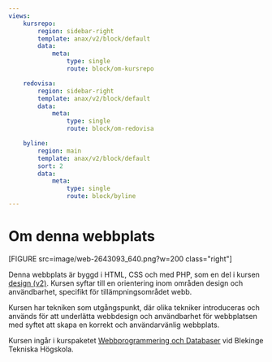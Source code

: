 ```yaml
---
views:
    kursrepo:
        region: sidebar-right
        template: anax/v2/block/default
        data:
            meta:
                type: single
                route: block/om-kursrepo

    redovisa:
        region: sidebar-right
        template: anax/v2/block/default
        data:
            meta:
                type: single
                route: block/om-redovisa

    byline:
        region: main
        template: anax/v2/block/default
        sort: 2
        data:
            meta:
                type: single
                route: block/byline
---
```

Om denna webbplats
=========================

[FIGURE src=image/web-2643093_640.png?w=200 class="right"]

Denna webbplats är byggd i HTML, CSS och med PHP, som en del i kursen [design (v2)](https://dbwebb.se/kurser/design-v2). Kursen syftar till en orientering inom områden design och användbarhet, specifikt för tillämpningsområdet webb.

Kursen har tekniken som utgångspunkt, där olika tekniker introduceras och används för att underlätta webbdesign och användbarhet för webbplatsen med syftet att skapa en korrekt och användarvänlig webbplats.

Kursen ingår i kurspaketet [Webbprogrammering och Databaser](https://www.bth.se/kurspaket/KP653/20182/) vid Blekinge Tekniska Högskola.
